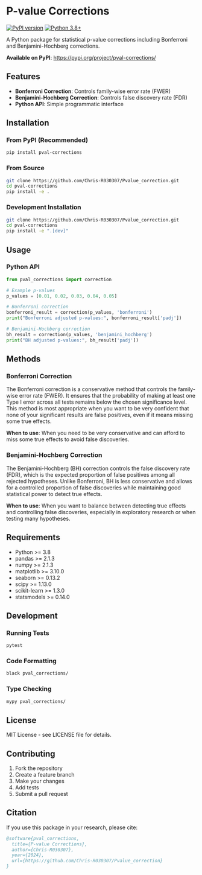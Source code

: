 # P-value Corrections

[![PyPI version](https://badge.fury.io/py/pval-corrections.svg)](https://badge.fury.io/py/pval-corrections)
[![Python 3.8+](https://img.shields.io/badge/python-3.8+-blue.svg)](https://www.python.org/downloads/)

A Python package for statistical p-value corrections including Bonferroni and Benjamini-Hochberg corrections.

**Available on PyPI**: https://pypi.org/project/pval-corrections/

## Features

- **Bonferroni Correction**: Controls family-wise error rate (FWER)
- **Benjamini-Hochberg Correction**: Controls false discovery rate (FDR)
- **Python API**: Simple programmatic interface

## Installation

### From PyPI (Recommended)

```bash
pip install pval-corrections
```

### From Source

```bash
git clone https://github.com/Chris-R030307/Pvalue_correction.git
cd pval-corrections
pip install -e .
```

### Development Installation

```bash
git clone https://github.com/Chris-R030307/Pvalue_correction.git
cd pval-corrections
pip install -e ".[dev]"
```

## Usage

### Python API

```python
from pval_corrections import correction

# Example p-values
p_values = [0.01, 0.02, 0.03, 0.04, 0.05]

# Bonferroni correction
bonferroni_result = correction(p_values, 'bonferroni')
print("Bonferroni adjusted p-values:", bonferroni_result['padj'])

# Benjamini-Hochberg correction
bh_result = correction(p_values, 'benjamini_hochberg')
print("BH adjusted p-values:", bh_result['padj'])
```


## Methods

### Bonferroni Correction

The Bonferroni correction is a conservative method that controls the family-wise error rate (FWER). It ensures that the probability of making at least one Type I error across all tests remains below the chosen significance level. This method is most appropriate when you want to be very confident that none of your significant results are false positives, even if it means missing some true effects.

**When to use**: When you need to be very conservative and can afford to miss some true effects to avoid false discoveries.

### Benjamini-Hochberg Correction

The Benjamini-Hochberg (BH) correction controls the false discovery rate (FDR), which is the expected proportion of false positives among all rejected hypotheses. Unlike Bonferroni, BH is less conservative and allows for a controlled proportion of false discoveries while maintaining good statistical power to detect true effects.

**When to use**: When you want to balance between detecting true effects and controlling false discoveries, especially in exploratory research or when testing many hypotheses.

## Requirements

- Python >= 3.8
- pandas >= 2.1.3
- numpy >= 2.1.3
- matplotlib >= 3.10.0
- seaborn >= 0.13.2
- scipy >= 1.13.0
- scikit-learn >= 1.3.0
- statsmodels >= 0.14.0

## Development

### Running Tests

```bash
pytest
```

### Code Formatting

```bash
black pval_corrections/
```

### Type Checking

```bash
mypy pval_corrections/
```

## License

MIT License - see LICENSE file for details.

## Contributing

1. Fork the repository
2. Create a feature branch
3. Make your changes
4. Add tests
5. Submit a pull request

## Citation

If you use this package in your research, please cite:

```bibtex
@software{pval_corrections,
  title={P-value Corrections},
  author={Chris-R030307},
  year={2024},
  url={https://github.com/Chris-R030307/Pvalue_correction}
}
```
